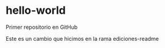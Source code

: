 # hello-world
Primer repositorio en GitHub


Este es un cambio que hicimos en la rama ediciones-readme
